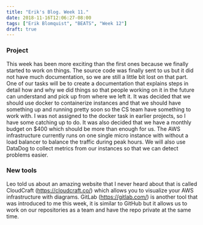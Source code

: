 ```yaml
---
title: "Erik's Blog. Week 11."
date: 2018-11-16T12:06:27-08:00
tags: ["Erik Blomquist", "BEATS", "Week 12"]
draft: true
---
```

### Project
This week has been more exciting than the first ones because we finally started to work on things. The source code was finally sent to us but it did not have much documentation, so we are still a little bit lost on that part. One of our tasks will be to create a documentation that explains steps in detail how and why we did things so that people working on it in the future can understand and pick up from where we left it. It was decided that we should use docker to containerize instances and that we should have something up and running pretty soon so the CS team have something to work with. I was not assigned to the docker task in earlier projects, so I have some catching up to do. It was also decided that we have a monthly budget on $400 which should be more than enough for us. The AWS infrastructure currently runs on one single micro instance with without a load balancer to balance the traffic during peak hours. We will also use DataDog to collect metrics from our instances so that we can detect problems easier.

### New tools
Leo told us about an amazing website that I never heard about that is called CloudCraft (https://cloudcraft.co/) which allows you to visualize your AWS infrastructure with diagrams. GitLab (https://gitlab.com/) is another tool that was introduced to me this week, it is similar to GitHub but it allows us to work on our repositories as a team and have the repo private at the same time.
